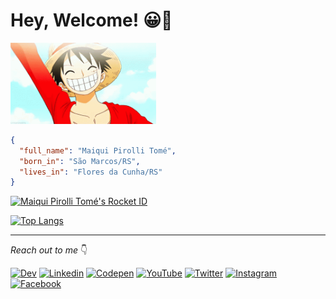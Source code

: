 # Hey, Welcome! 😀👋

<img 
    src="assets/one-piece.gif" 
    height="130px" 
  />

```json
{
  "full_name": "Maiqui Pirolli Tomé",
  "born_in": "São Marcos/RS",
  "lives_in": "Flores da Cunha/RS"
}
```

<a href="https://app.rocketseat.com.br/me/maiquitome"><img src="https://app.rocketseat.com.br/api/rocketid/share?slug=maiquitome&type=card" width="280" alt="Maiqui Pirolli Tomé's Rocket ID"/></a>

[![Top Langs](https://github-readme-stats.vercel.app/api/top-langs/?username=maiquitome&langs_count=20&theme=dark)](https://github-readme-stats.vercel.app/api/top-langs/?username=maiquitome&langs_count=20&theme=dark)

<hr>

_Reach out to me_ 👇

[![Dev](https://img.shields.io/badge/DEV-000000?style=flat-square&logo=dev.to&logoColor=white "Dev")](https://dev.to/maiquitome)
[![Linkedin](https://img.shields.io/badge/LinkedIn-0A66C2.svg?&style=flat-square&logo=linkedin&logoColor=white "Linkedin")](https://www.linkedin.com/in/maiquitome)
[![Codepen](https://img.shields.io/badge/Codepen-000000?style=flat-square&logo=codepen&logoColor=white "Codepen")](https://codepen.io/maiquitome)
[![YouTube](https://img.shields.io/badge/YouTube-FF0000?style=flat-square&logo=youtube&logoColor=white "YouTube")](https://www.youtube.com/channel/UCWasfqqfsL0WVGqBa2rakow)
[![Twitter](https://img.shields.io/badge/Twitter-1DA1F2?&style=flat-square&logo=twitter&logoColor=white "Twitter")](https://twitter.com/MaiquiTome)
[![Instagram](https://img.shields.io/badge/Instagram-D8226B.svg?&style=flat-square&logo=instagram&logoColor=white "Instagram")](https://www.instagram.com/maiquitome)
[![Facebook](https://img.shields.io/badge/Facebook-0674E7.svg?&style=flat-square&logo=facebook&logoColor=white "Facebook")](https://www.facebook.com/maiquitome)
